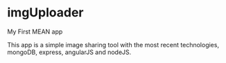 # imgUploader
My First MEAN app

This app is a simple image sharing tool with the most recent technologies, mongoDB, express, angularJS and nodeJS.
